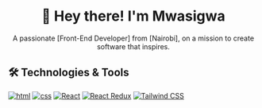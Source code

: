 
<h1 align="center">🚀 Hey there! I'm Mwasigwa </h1>

<p align="center">
  A passionate [Front-End Developer] from [Nairobi], on a mission to create software that inspires.
</p>


## 🛠️ Technologies & Tools

[![html](https://img.shields.io/badge/-html-333333?style=flat&logo=tech1&logoColor=white)](https://tech1-website.com)
[![css](https://img.shields.io/badge/-css-333333?style=flat&logo=tech2&logoColor=white)](https://tech2-website.com)
[![React](https://img.shields.io/badge/-react-333333?style=flat&logo=tech2&logoColor=white)](https://tech2-website.com)
[![React Redux](https://img.shields.io/badge/-react_redux-333333?style=flat&logo=tech2&logoColor=white)](https://tech2-website.com)
[![Tailwind CSS](https://img.shields.io/badge/-tailwind_css-333333?style=flat&logo=tech2&logoColor=white)](https://tech2-website.com)
